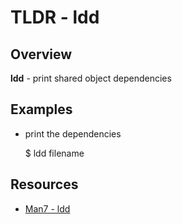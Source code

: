 TLDR - ldd
==========

Overview
--------

**ldd** - print shared object dependencies

Examples
--------

- print the dependencies

	$ ldd filename


Resources
---------

- [Man7 - ldd](http://man7.org/linux/man-pages/man1/ldd.1.html)